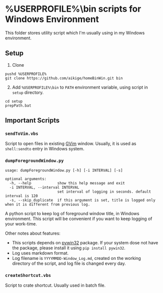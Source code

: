 %USERPROFILE%\bin scripts for Windows Environment
=================================================

This folder stores utility script which I'm usually using in my Windows environment.

## Setup

1. Clone

```
pushd %USERPROFILE%
git clone https://github.com/aikige/homeBinWin.git bin
```

2. Add `%USERPROFILE%\bin` to `PATH` environment variable,
    using script in `setup` directory.

```
cd setup
prepPath.bat
```

## Important Scripts

### `sendToVim.vbs`

Script to open files in existing [GVim](https://www.vim.org/) window.
Usually, it is used as `shell:sendto` entry in Windows system.

### `dumpForegroundWindow.py`

```
usage: dumpForegroundWindow.py [-h] [-i INTERVAL] [-s]

optional arguments:
  -h, --help            show this help message and exit
  -i INTERVAL, --interval INTERVAL
                        set interval of logging in seconds. default interval is 120
  -s, --skip_duplicate  if this argument is set, title is logged only when it is different from previous log.
```

A python script to keep log of foreground window title, in Windows environment.
This script will be convenient if you want to keep logging of your work-time.

Other notes about features:


* This scripts depends on [pywin32](https://pypi.org/project/pywin32/) package.
	If your system dose not have the package, please install it using `pip install pywin32`.
* Log uses markdown format.
* Log filename is `YYYYMMDD-Window_Log.md`,
	created on the working directory of the script,
	and log file is changed every day.

### `createShortcut.vbs`

Script to crate shortcut. Usually used in batch file.
